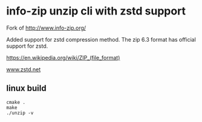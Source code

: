 # info-zip unzip cli with zstd support
Fork of http://www.info-zip.org/

Added support for zstd compression method.
The zip 6.3 format has official support for zstd.

https://en.wikipedia.org/wiki/ZIP_(file_format)

www.zstd.net

## linux build

```
cmake .
make
./unzip -v
```


